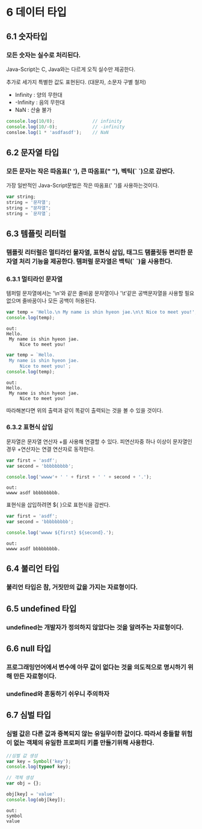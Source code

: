  # 6 데이터 타입

## 6.1 숫자타입

### 모든 숫자는 실수로 처리된다.

Java-Script는 C, Java와는 다르게 오직 실수만 제공한다.

추가로 세가지 특별한 값도 표현된다. (대문자, 소문자 구별 철저)

- Infinity : 양의 무한대
- -Infinity : 음의 무한대
- NaN : 산술 불가

```JavaScript
console.log(10/0);              // infinity
console.log(10/-0);             // -infinity
consloe.log(1 * 'asdfasdf');    // NaN
```

## 6.2 문자열 타입

### 모든 문자는 작은 따옴표(' '), 큰 따옴표(" "), 벡틱(\` \`)으로 감싼다.

가장 일반적인 Java-Script문법은 작은 따옴표(' ')를 사용하는것이다.

```JavaScript
var string;
string = '문자열';
string = "문자열";
string = `문자열`;
```

## 6.3 템플릿 리터럴

### 템플릿 리터럴은 멀티라인 물자열, 표현식 삽입, 태그드 탬플릿등 편리한 문자열 처리 기능을 제공한다. 템퍼럴 문자열은 백틱(\` \`)을 사용한다.

### 6.3.1 멀티라인 문자열

템퍼럴 문자열에서는 '\n'와 같은 줄바꿈 문자열이나 '\t'같은 공백문자열을 사용할 필요없으며 줄바꿈이나 모든 공백이 허용된다.

```JavaScript
var temp = 'Hello.\n My name is shin hyeon jae.\n\t Nice to meet you!';
console.log(temp);
```

```
out:
Hello.
 My name is shin hyeon jae.
     Nice to meet you!
```

```JavaScript
var temp = `Hello.
 My name is shin hyeon jae.
     Nice to meet you!`;
console.log(temp);
```

```
out:
Hello.
 My name is shin hyeon jae.
     Nice to meet you!
```

따라해본다면 위의 출력과 같이 똑같이 출력되는 것을 볼 수 있을 것이다.

### 6.3.2 표현식 삽입

문자열은 문자열 연산자 +를 사용해 연결할 수 있다. 피연산자중 하나 이상이 문자열인 경우 +연산자는 연결 연산자로 동작한다.

```JavaScript
var first = 'asdf';
var second = 'bbbbbbbbb';

console.log('wwww'+ ' ' + first + ' ' + second + '.');
```

```
out:
wwww asdf bbbbbbbbb.
```

표현식을 삽입하려면 ${ }으로 표현식을 감싼다.

```JavaScript
var first = 'asdf';
var second = 'bbbbbbbbb';

console.log('wwww ${first} ${second}.');
```

```
out:
wwww asdf bbbbbbbbb.
```

## 6.4 불리언 타입

### 불리언 타입은 참, 거짓만의 값을 가지는 자료형이다.

## 6.5 undefined 타입

### undefined는 개발자가 정의하지 않았다는 것을 알려주는 자료형이다.

## 6.6 null 타입

### 프로그래밍언어에서 변수에 아무 값이 없다는 것을 의도적으로 명시하기 위해 만든 자료형이다.

### undefined와 혼동하기 쉬우니 주의하자

## 6.7 심벌 타입

### 심벌 값은 다른 값과 중복되지 않는 유일무이한 값이다. 따라서 충돌할 위험이 없는 객체의 유일한 프로퍼티 키를 만들기위해 사용한다.

```JavaScript
//심벌 값 생성
var key = Symbol('key');
console.log(typeof key);

// 객체 생성
var obj = {};

obj[key] = 'value'
console.log(obj[key]);
```

```
out:
symbol
value
```

